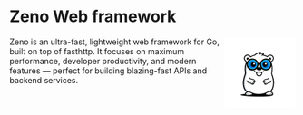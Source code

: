 # Zeno Web framework

<img align="right" width="125px" src="assets/logo.png">

Zeno is an ultra-fast, lightweight web framework for Go, built on top of fasthttp. It focuses on maximum performance, developer productivity, and modern features — perfect for building blazing-fast APIs and backend services.


